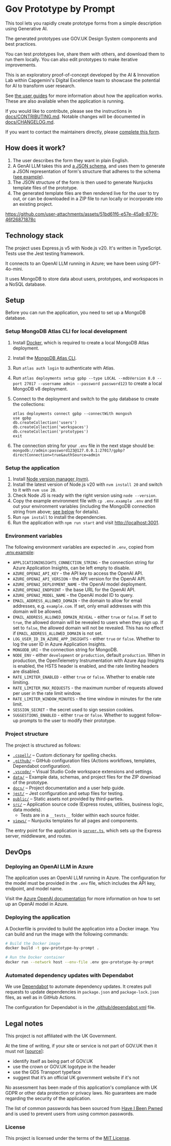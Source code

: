 # Gov Prototype by Prompt

This tool lets you rapidly create prototype forms from a simple description using Generative AI.

The generated prototypes use GOV.UK Design System components and best practices.

You can test prototypes live, share them with others, and download them to run them locally. You can also edit prototypes to make iterative improvements.

This is an exploratory proof-of-concept developed by the AI & Innovation Lab within Capgemini's Digital Excellence team to showcase the potential for AI to transform user research.

See [the user guides](/docs/help/) for more information about how the application works. These are also available when the application is running.

If you would like to contribute, please see the instructions in [docs/CONTRIBUTING.md](/docs/CONTRIBUTING.md). Notable changes will be documented in [docs/CHANGELOG.md](/docs/CHANGELOG.md).

If you want to contact the maintainers directly, please [complete this form](https://forms.office.com/e/bctaftxd8h).

## How does it work?

1. The user describes the form they want in plain English.
2. A GenAI LLM takes this and [a JSON schema](data/extract-form-questions-schema.json), and uses them to generate a JSON representation of form's structure that adheres to the schema ([see example](data/example-llm-response.json)).
3. The JSON structure of the form is then used to generate Nunjucks template files of the prototype.
4. The generated template files are then rendered live for the user to try out, or can be downloaded in a ZIP file to run locally or incorporate into an existing project.

<https://github.com/user-attachments/assets/51bd61f6-e57e-45a8-8776-46f26871878c>

## Technology stack

The project uses Express.js v5 with Node.js v20. It's written in TypeScript. Tests use the Jest testing framework.

It connects to an OpenAI LLM running in Azure; we have been using GPT-4o-mini.

It uses MongoDB to store data about users, prototypes, and workspaces in a NoSQL database.

## Setup

Before you can run the application, you need to set up a MongoDB database.

### Setup MongoDB Atlas CLI for local development

1. Install [Docker](https://www.docker.com/), which is required to create a local MongoDB Atlas deployment.
2. Install the [MongoDB Atlas CLI](https://www.mongodb.com/docs/atlas/cli/current/install-atlas-cli/).
3. Run `atlas auth login` to authenticate with Atlas.
4. Run `atlas deployments setup gpbp --type LOCAL --mdbVersion 8.0 --port 27017 --username admin --password password123` to create a local MongoDB v8 deployment.
5. Connect to the deployment and switch to the `gpbp` database to create the collections:

      ```shell
      atlas deployments connect gpbp --connectWith mongosh
      use gpbp
      db.createCollection('users')
      db.createCollection('workspaces')
      db.createCollection('prototypes')
      exit
      ```

6. The connection string for your `.env` file in the next stage should be:  
  `mongodb://admin:password123@127.0.0.1:27017/gpbp?directConnection=true&authSource=admin`

### Setup the application

1. Install [Node version manager (nvm)](https://github.com/nvm-sh/nvm).
2. Install the latest version of Node.js v20 with `nvm install 20` and switch to it with `nvm use 20`.
3. Check Node JS is ready with the right version using `node --version`.
4. Copy the example environment file with `cp .env.example .env` and fill out your environment variables (including the MongoDB connection string from above; [see below](#environment-variables) for details).
5. Run `npm install` to install the dependencies.
6. Run the application with `npm run start` and visit <http://localhost:3001>.

### Environment variables

The following environment variables are expected in `.env`, copied from [.env.example](.env.example):

- `APPLICATIONINSIGHTS_CONNECTION_STRING` - the connection string for Azure Application Insights, can be left empty to disable.
- `AZURE_OPENAI_API_KEY` - the API key to access the OpenAI API.
- `AZURE_OPENAI_API_VERSION` - the API version for the OpenAI API.
- `AZURE_OPENAI_DEPLOYMENT_NAME` - the OpenAI model deployment.
- `AZURE_OPENAI_ENDPOINT` - the base URL for the OpenAI API.
- `AZURE_OPENAI_MODEL_NAME` - the OpenAI model ID to query.
- `EMAIL_ADDRESS_ALLOWED_DOMAIN` - the domain to allow for email addresses, e.g. `example.com`. If set, only email addresses with this domain will be allowed.
- `EMAIL_ADDRESS_ALLOWED_DOMAIN_REVEAL` - either `true` or `false`. If set to `true`, the allowed domain will be revealed to users when they sign up. If set to `false`, the allowed domain will not be revealed. This has no effect if `EMAIL_ADDRESS_ALLOWED_DOMAIN` is not set.
- `LOG_USER_ID_IN_AZURE_APP_INSIGHTS` - either `true` or `false`. Whether to log the user ID in Azure Application Insights.
- `MONGODB_URI` - the connection string for MongoDB.
- `NODE_ENV` - either `development` or `production`, default `production`. When in production, the OpenTelemetry Instrumentation with Azure App Insights is enabled, the HSTS header is enabled, and the rate limiting headers are disabled.
- `RATE_LIMITER_ENABLED` - either `true` or `false`. Whether to enable rate limiting.
- `RATE_LIMITER_MAX_REQUESTS` - the maximum number of requests allowed per user in the rate limit window.
- `RATE_LIMITER_WINDOW_MINUTES` - the time window in minutes for the rate limit.
- `SESSION_SECRET` - the secret used to sign session cookies.
- `SUGGESTIONS_ENABLED` - either `true` or `false`. Whether to suggest follow-up prompts to the user to modify their prototype.

### Project structure

The project is structured as follows:

- [`.cspell/`](.cspell/) – Custom dictionary for spelling checks.
- [`.github/`](.github/) – GitHub configuration files (Actions workflows, templates, Dependabot configuration).
- [`.vscode/`](.vscode/) – Visual Studio Code workspace extensions and settings.
- [`data/`](data/) – Example data, schemas, and project files for the ZIP download of the prototype.
- [`docs/`](docs/) – Project documentation and a user help guide.
- [`jest/`](jest/) – Jest configuration and setup files for testing.
- [`public/`](public/) – Static assets not provided by third-parties.
- [`src/`](src/) – Application source code (Express routes, utilities, business logic, data models).
  - Tests are in a `__tests__` folder within each source folder.
- [`views/`](views/) – Nunjucks templates for all pages and components.

The entry point for the application is [`server.ts`](/server.ts), which sets up the Express server, middleware, and routes.

## DevOps

### Deploying an OpenAI LLM in Azure

The application uses an OpenAI LLM running in Azure. The configuration for the model must be provided in the `.env` file, which includes the API key, endpoint, and model name.

Visit the [Azure OpenAI documentation](https://learn.microsoft.com/en-us/azure/ai-foundry/openai/how-to/create-resource) for more information on how to set up an OpenAI model in Azure.

### Deploying the application

A Dockerfile is provided to build the application into a Docker image. You can build and run the image with the following commands:

```bash
# Build the Docker image
docker build -t gov-prototype-by-prompt .

# Run the Docker container
docker run --network host --env-file .env gov-prototype-by-prompt
```

### Automated dependency updates with Dependabot

We use [Dependabot](https://docs.github.com/en/code-security/dependabot) to automate dependency updates. It creates pull requests to update dependencies in `package.json` and `package-lock.json` files, as well as in GitHub Actions.

The configuration for Dependabot is in the [.github/dependabot.yml](/.github/dependabot.yml) file.

## Legal notes

This project is not affiliated with the UK Government.

At the time of writing, if your site or service is not part of GOV.UK then it must not [[source](https://www.gov.uk/service-manual/design/making-your-service-look-like-govuk)]:

- identify itself as being part of GOV.UK
- use the crown or GOV.UK logotype in the header
- use the GDS Transport typeface
- suggest that it’s an official UK government website if it's not

No assessment has been made of this application's compliance with UK GDPR or other data protection or privacy laws. No guarantees are made regarding the security of the application.

The list of common passwords has been sourced from [Have I Been Pwned](https://haveibeenpwned.com/Passwords) and is used to prevent users from using common passwords.

### License

This project is licensed under the terms of the [MIT License](/LICENSE).
